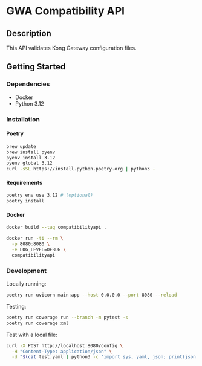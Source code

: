 # GWA Compatibility API

## Description

This API validates Kong Gateway configuration files.

## Getting Started

### Dependencies

- Docker
- Python 3.12

### Installation

#### Poetry

```bash
brew update
brew install pyenv
pyenv install 3.12
pyenv global 3.12
curl -sSL https://install.python-poetry.org | python3 -
```

#### Requirements

```bash
poetry env use 3.12 # (optional)
poetry install
```

#### Docker

```bash
docker build --tag compatibilityapi .

docker run -ti --rm \
  -p 8080:8080 \
  -e LOG_LEVEL=DEBUG \
  compatibilityapi
```

### Development

Locally running:

```sh
poetry run uvicorn main:app --host 0.0.0.0 --port 8080 --reload
```

Testing:

```sh
poetry run coverage run --branch -m pytest -s
poetry run coverage xml
``` 

Test with a local file:

```sh
curl -X POST http://localhost:8080/config \
  -H "Content-Type: application/json" \
  -d "$(cat test.yaml | python3 -c 'import sys, yaml, json; print(json.dumps(yaml.safe_load(sys.stdin)))')"
```